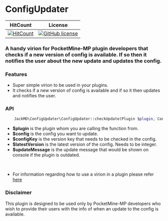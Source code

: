 # ConfigUpdater

| HitCount | License |
|:--:|:--:|
|[![HitCount](http://hits.dwyl.io/JackMD/ConfigUpdater.svg)](http://hits.dwyl.io/JackMD/ConfigUpdater)|[![GitHub license](https://img.shields.io/github/license/JackMD/ConfigUpdater.svg)](https://github.com/JackMD/ConfigUpdater/blob/master/LICENSE)|

### A handy virion for PocketMine-MP plugin developers that checks if a new version of config is available. If so then it notifies the user about the new update and updates the config.

### Features

- Super simple virion to be used in your plugins.
- It checks if a new version of config is available and if so it then updates and notifies the user.

### API

```php
    JackMD\ConfigUpdater\ConfigUpdater::checkUpdate(Plugin $plugin, Config $config, string $configKey, int $latestVersion, string $updateMessage = "");
```

- **$plugin** is the plugin whom you are calling the function from.
- **$config** is the config you want to update.
- **$configKey** is the version key that needs to be checked in the config.
- **$latestVersion** is the latest version of the config. Needs to be integer.
- **$updateMessage** is the update message that would be shown on console if the plugin is outdated.

<br />

- For information regarding how to use a virion in a plugin please refer [here](https://poggit.github.io/support/virion.html)

### Disclaimer

This plugin is designed to be used only by PocketMine-MP developers who wish to provide their users with the info of when an update to the config is available.
